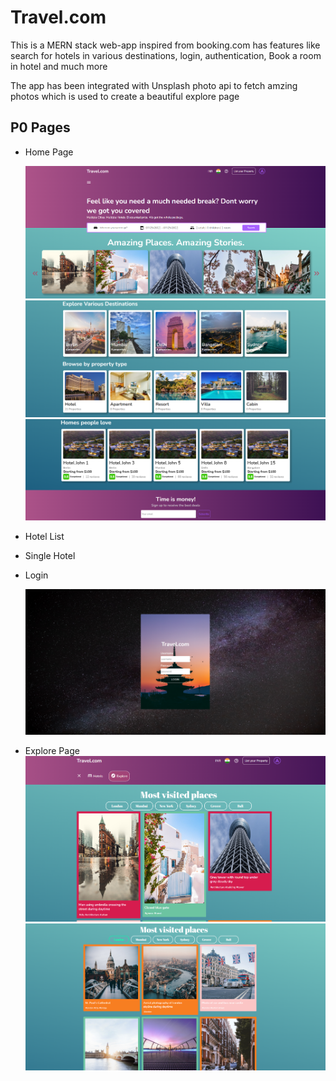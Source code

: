 # Travel.com

This is a MERN stack web-app inspired from booking.com has features like search for hotels in various destinations, login, authentication, Book a room in hotel and much more

The app has been integrated with Unsplash photo api to fetch amzing photos which is used to create a beautiful explore page 

## P0 Pages
- Home Page

     ![alt text](https://github.com/dadisahis/Travel.com/blob/aad7fc85c295be10cd52cce2b215808fff285afb/images/Home1.png?raw=true)
     ![alt text](https://github.com/dadisahis/Travel.com/blob/aad7fc85c295be10cd52cce2b215808fff285afb/images/Home2.png?raw=true)
     ![alt text](https://github.com/dadisahis/Travel.com/blob/aad7fc85c295be10cd52cce2b215808fff285afb/images/Home3.png?raw=true)

     
     
- Hotel List 
- Single Hotel
- Login
     
     ![alt text](https://github.com/dadisahis/Travel.com/blob/041a365c045a84f36023cd4f14a32d92ee329a94/images/login.png?raw=true)

- Explore Page
     ![alt text](https://github.com/dadisahis/Travel.com/blob/ea2ceba0c6f8f103737ed4ff1ad1553a907a3e86/images/Explore%201.png?raw=true)
     ![alt text](https://github.com/dadisahis/Travel.com/blob/ea2ceba0c6f8f103737ed4ff1ad1553a907a3e86/images/Explore%202.png?raw=true)
